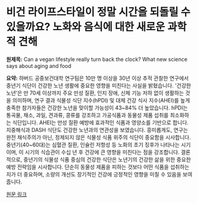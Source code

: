 # 비건 라이프스타일이 정말 시간을 되돌릴 수 있을까요? 노화와 음식에 대한 새로운 과학적 견해

**원제목:** Can a vegan lifestyle really turn back the clock? What new science says about aging and food

**요약:** 하버드 공중보건대학 연구팀은 10만 명 이상을 30년 이상 추적 관찰한 연구에서 중년기 식단이 건강한 노년 생활에 중요한 영향을 미친다는 사실을 밝혔습니다.  '건강한 노년'은 만 70세 이상까지 주요 만성 질환, 인지 장애, 신체 기능 저하 없이 생활하는 것을 의미하며, 연구 결과 식물성 식단 지수(hPDI) 및 대체 건강 식사 지수(AHEI)를 높게 충족한 참가자들은 건강한 노년을 맞이할 가능성이 43~84% 더 높았습니다.  hPDI는 통곡물, 채소, 과일, 견과류, 콩류를 강조하고 가공식품과 동물성 제품 섭취를 최소화하는 식단입니다.  AHEI는 만성 질환 예방에 효과적인 식품과 영양소를 기반으로 합니다. 지중해식과 DASH 식단도 건강한 노년과의 연관성을 보였습니다.  흥미롭게도,  연구는 완전 채식주의가 아닌,  정제되지 않은 식물성 식품 위주의 식단이 중요함을 시사합니다.  중년기(40~60대)는 심혈관 질환, 인슐린 저항성 등 노화의 초기 징후가 나타나는 시기이며, 이 시기의 식습관이 수십 년 후 건강에 큰 영향을 미친다는 점을 강조합니다.  결론적으로,  중년기의 식물성 식품 중심의 건강한 식단은 노년기의 건강한 삶을 위한 중요한 예방 전략임을 시사합니다.  단순히 동물성 제품을 피하는 것보다  어떤 식품을 섭취하는지가 더 중요하며,  소량의 개선도 장기적인 건강에 긍정적인 영향을 미칠 수 있음을 보여줍니다.

[원문 링크](https://vegoutmag.com/news/r-can-a-vegan-lifestyle-really-turn-back-the-clock-what-new-science-says-about-aging-and-food/)
